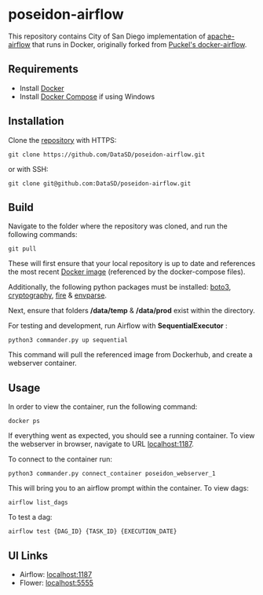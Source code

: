# poseidon-airflow

This repository contains City of San Diego implementation of [apache-airflow](https://github.com/apache/incubator-airflow) that runs in Docker, originally forked from [Puckel's docker-airflow](https://github.com/puckel/docker-airflow).

## Requirements


* Install [Docker](https://www.docker.com/)
* Install [Docker Compose](https://docs.docker.com/compose/install/) if using Windows

## Installation

Clone the [repository](https://github.com/DataSD/poseidon-airflow) with HTTPS:

    git clone https://github.com/DataSD/poseidon-airflow.git

or with SSH:

    git clone git@github.com:DataSD/poseidon-airflow.git

## Build

Navigate to the folder where the repository was cloned, and run the following commands:

    git pull

    
These will first ensure that your local repository is up to date and references the most recent [Docker image](https://hub.docker.com/orgs/cityofsandiego) (referenced by the docker-compose files).

Additionally, the following python packages must be installed: [boto3](https://pypi.org/project/boto3/), [cryptography](https://pypi.org/project/cryptography/), [fire](https://pypi.org/project/fire/) & [envparse](https://pypi.org/project/envparse/).

Next, ensure that folders **/data/temp** & **/data/prod** exist within the directory.

For testing and development, run Airflow with **SequentialExecutor** :

    python3 commander.py up sequential

This command will pull the referenced image from Dockerhub, and create a webserver container. 

## Usage

In order to view the container, run the following command:

    docker ps

If everything went as expected, you should see a running container. To view the webserver in browser, navigate to URL [localhost:1187](localhost:1187). 

To connect to the  container run:

    python3 commander.py connect_container poseidon_webserver_1

This will bring you to an airflow prompt within the container. To view dags:

    airflow list_dags

To test a dag:

    airflow test {DAG_ID} {TASK_ID} {EXECUTION_DATE}

## UI Links

- Airflow: [localhost:1187](http://localhost:1187/)
- Flower: [localhost:5555](http://localhost:5555/)


